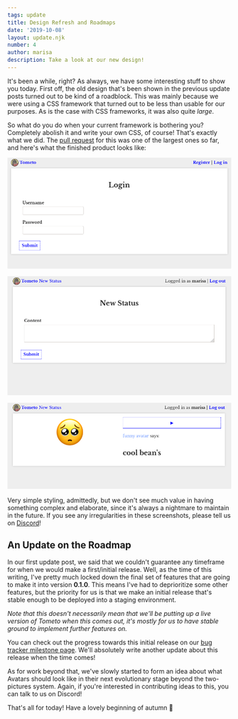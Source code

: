 ```yaml
---
tags: update
title: Design Refresh and Roadmaps
date: '2019-10-08'
layout: update.njk
number: 4
author: marisa
description: Take a look at our new design!
---
```

It's been a while, right? As always, we have some interesting stuff to show you today. First off, the old design that's been shown in the previous update posts turned out to be kind of a roadblock. This was mainly because we were using a CSS framework that turned out to be less than usable for our purposes. As is the case with CSS frameworks, it was also quite _large_.

So what do you do when your current framework is bothering you? Completely abolish it and write your own CSS, of course! That's exactly what we did. The [pull request](https://marie.marisa.cloud/t/tometo/pulls/3) for this was one of the largest ones so far, and here's what the finished product looks like:

![](/img/uploads/sc1.png)

![](/img/uploads/sc2.png)

![](/img/uploads/sc3.png)

Very simple styling, admittedly, but we don't see much value in having something complex and elaborate, since it's always a nightmare to maintain in the future. If you see any irregularities in these screenshots, please tell us on [Discord](https://discord.gg/xqTEcaw)!

## An Update on the Roadmap

In our first update post, we said that we couldn't guarantee any timeframe for when we would make a first/initial release. Well, as the time of this writing, I've pretty much locked down the final set of features that are going to make it into version **0.1.0**. This means I've had to deprioritize some other features, but the priority for us is that we make an initial release that's stable enough to be deployed into a staging environment.

_Note that this doesn't necessarily mean that we'll be putting up a live version of Tometo when this comes out, it's mostly for us to have stable ground to implement further features on._

You can check out the progress towards this initial release on our [bug tracker milestone page](https://bugs.marisa.cloud/versions/1). We'll absolutely write another update about this release when the time comes!

As for work beyond that, we've slowly started to form an idea about what Avatars should look like in their next evolutionary stage beyond the two-pictures system. Again, if you're interested in contributing ideas to this, you can talk to us on Discord!

That's all for today! Have a lovely beginning of autumn 🍂
